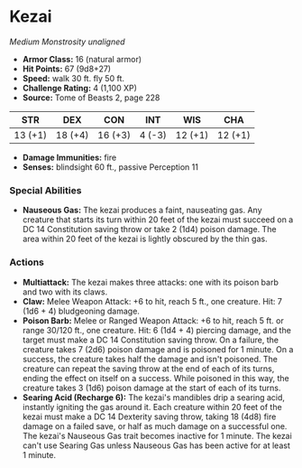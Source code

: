 # Kezai

*Medium* *Monstrosity* *unaligned*

- **Armor Class:** 16 (natural armor)
- **Hit Points:** 67 (9d8+27)
- **Speed:** walk 30 ft. fly 50 ft.
- **Challenge Rating:** 4 (1,100 XP)
- **Source:** Tome of Beasts 2, page 228

| STR | DEX | CON | INT | WIS | CHA |
| --- | --- | --- | --- | --- | --- |
| 13 (+1) | 18 (+4) | 16 (+3) | 4 (-3) | 12 (+1) | 12 (+1) |

- **Damage Immunities:** fire
- **Senses:** blindsight 60 ft., passive Perception 11

### Special Abilities

- **Nauseous Gas:** The kezai produces a faint, nauseating gas. Any creature that starts its turn within 20 feet of the kezai must succeed on a DC 14 Constitution saving throw or take 2 (1d4) poison damage. The area within 20 feet of the kezai is lightly obscured by the thin gas.

### Actions

- **Multiattack:** The kezai makes three attacks: one with its poison barb and two with its claws.
- **Claw:** Melee Weapon Attack: +6 to hit, reach 5 ft., one creature. Hit: 7 (1d6 + 4) bludgeoning damage.
- **Poison Barb:** Melee or Ranged Weapon Attack: +6 to hit, reach 5 ft. or range 30/120 ft., one creature. Hit: 6 (1d4 + 4) piercing damage, and the target must make a DC 14 Constitution saving throw. On a failure, the creature takes 7 (2d6) poison damage and is poisoned for 1 minute. On a success, the creature takes half the damage and isn't poisoned. The creature can repeat the saving throw at the end of each of its turns, ending the effect on itself on a success. While poisoned in this way, the creature takes 3 (1d6) poison damage at the start of each of its turns.
- **Searing Acid (Recharge 6):** The kezai's mandibles drip a searing acid, instantly igniting the gas around it. Each creature within 20 feet of the kezai must make a DC 14 Dexterity saving throw, taking 18 (4d8) fire damage on a failed save, or half as much damage on a successful one. The kezai's Nauseous Gas trait becomes inactive for 1 minute. The kezai can't use Searing Gas unless Nauseous Gas has been active for at least 1 minute.


